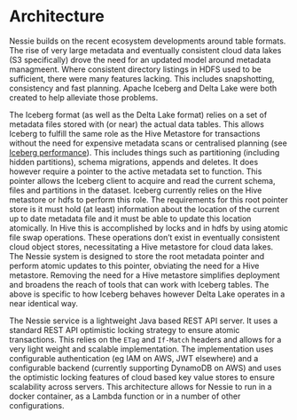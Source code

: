 # Architecture

Nessie builds on the recent ecosystem developments around table formats. The rise of 
very large metadata and eventually consistent cloud data lakes (S3 specifically) drove 
the need for an updated model around metadata managmeent. Where consistent directory 
listings in HDFS used to be sufficient, there were many features lacking. This includes 
snapshotting, consistency and fast planning. Apache Iceberg and Delta Lake were both 
created to help alleviate those problems.

 
The Iceberg format (as well as the Delta Lake format) relies on a set of metadata files stored with (or near) the actual
data tables. This allows Iceberg to fulfill the same role as the Hive Metastore for transactions without the need for
expensive metadata scans or centralised planning (see [Iceberg
performance](https://iceberg.incubator.apache.org/performance/)). This includes
things such as partitioning (including hidden partitions), schema migrations, appends and deletes.  It does however
require a pointer to the active metadata set to function. This pointer allows the Iceberg client to acquire and read the
current schema, files and partitions in the dataset. Iceberg currently relies on the Hive metastore or hdfs to perform
this role. The requirements for this root pointer store is it must hold (at least) information about the location of the
current up to date metadata file and it must be able to update this location atomically. In Hive this is accomplished by
locks and in hdfs by using atomic file swap operations. These operations don’t exist in eventually consistent cloud
object stores, necessitating a Hive metastore for cloud data lakes. The Nessie system is designed to store the
root metadata pointer and perform atomic updates to this pointer, obviating the need for a Hive metastore. Removing the
need for a Hive metastore simplifies deployment and broadens the reach of tools that can work with Iceberg tables.
The above is specific to how Iceberg behaves however Delta Lake operates in a near identical way. 

The Nessie service is a lightweight Java based REST API server. It uses a standard REST API optimistic locking strategy
to ensure atomic transactions. This relies on the `ETag` and `If-Match` headers and allows for a very light weight and
scalable implementation. The implementation uses configurable authentication (eg IAM on AWS, JWT elsewhere) and a 
configurable backend (currently supporting DynamoDB on AWS) and uses the optimistic locking features of cloud based
key value stores to ensure scalability across servers. This architecture allows for Nessie to run in a docker container,
as a Lambda function or in a number of other configurations.

